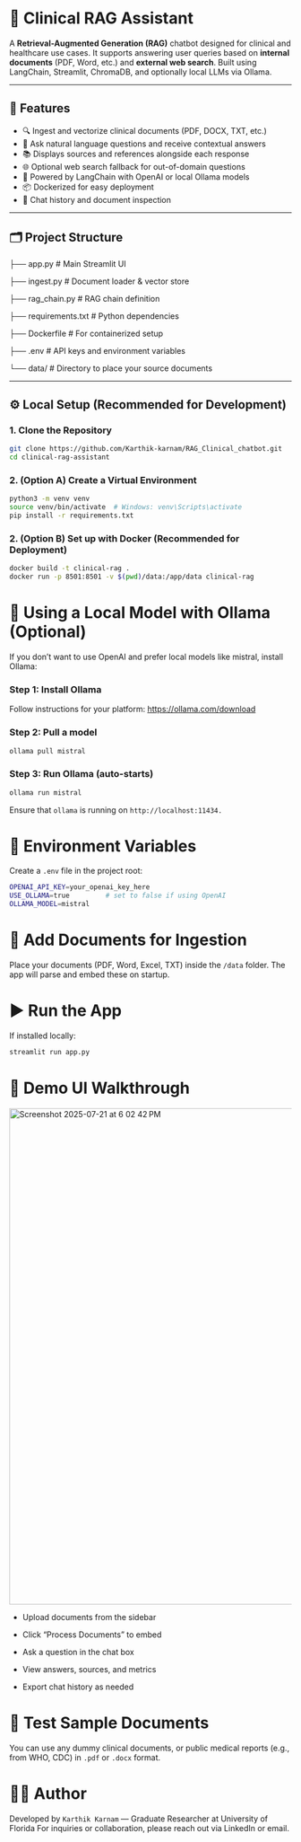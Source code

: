 # 🧠 Clinical RAG Assistant

A **Retrieval-Augmented Generation (RAG)** chatbot designed for clinical and healthcare use cases. It supports answering user queries based on **internal documents** (PDF, Word, etc.) and **external web search**. Built using LangChain, Streamlit, ChromaDB, and optionally local LLMs via Ollama.

---

## 🚀 Features

- 🔍 Ingest and vectorize clinical documents (PDF, DOCX, TXT, etc.)
- 💬 Ask natural language questions and receive contextual answers
- 📚 Displays sources and references alongside each response
- 🌐 Optional web search fallback for out-of-domain questions
- 🧠 Powered by LangChain with OpenAI or local Ollama models
- 📦 Dockerized for easy deployment
- 🧾 Chat history and document inspection

---

## 🗂️ Project Structure

├── app.py # Main Streamlit UI

├── ingest.py # Document loader & vector store

├── rag_chain.py # RAG chain definition

├── requirements.txt # Python dependencies

├── Dockerfile # For containerized setup

├── .env # API keys and environment variables

└── data/ # Directory to place your source documents



---

## ⚙️ Local Setup (Recommended for Development)

### 1. Clone the Repository

```bash
git clone https://github.com/Karthik-karnam/RAG_Clinical_chatbot.git
cd clinical-rag-assistant
```


### 2. (Option A) Create a Virtual Environment

```bash
python3 -m venv venv
source venv/bin/activate  # Windows: venv\Scripts\activate
pip install -r requirements.txt
```

### 2. (Option B) Set up with Docker (Recommended for Deployment)

```bash
docker build -t clinical-rag .
docker run -p 8501:8501 -v $(pwd)/data:/app/data clinical-rag
```

# 🤖 Using a Local Model with Ollama (Optional)
If you don’t want to use OpenAI and prefer local models like mistral, install Ollama:

### Step 1: Install Ollama

Follow instructions for your platform: https://ollama.com/download


### Step 2: Pull a model
```bash
ollama pull mistral
```

### Step 3: Run Ollama (auto-starts)
```bash
ollama run mistral
```

Ensure that ```ollama``` is running on ```http://localhost:11434.```

# 🔐 Environment Variables

Create a ```.env``` file in the project root:


```bash
OPENAI_API_KEY=your_openai_key_here
USE_OLLAMA=true         # set to false if using OpenAI
OLLAMA_MODEL=mistral
```


# 📁 Add Documents for Ingestion

Place your documents (PDF, Word, Excel, TXT) inside the ```/data``` folder. The app will parse and embed these on startup.


# ▶️ Run the App

If installed locally:


```bash
streamlit run app.py
```

# 💬 Demo UI Walkthrough

<img width="1911" height="884" alt="Screenshot 2025-07-21 at 6 02 42 PM" src="https://github.com/user-attachments/assets/55adde74-c3af-4211-a2e1-a95ddbfc4407" />

- Upload documents from the sidebar

- Click “Process Documents” to embed

- Ask a question in the chat box

- View answers, sources, and metrics

- Export chat history as needed


# 🧪 Test Sample Documents

You can use any dummy clinical documents, or public medical reports (e.g., from WHO, CDC) in ```.pdf``` or ```.docx``` format.


# 🙋‍♂️ Author
Developed by ```Karthik Karnam``` — Graduate Researcher at University of Florida
For inquiries or collaboration, please reach out via LinkedIn or email.








